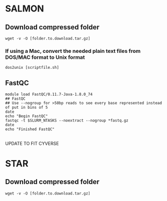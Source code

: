 # SALMON<br>
## Download compressed folder
```
wget -v -O [folder.to.download.tar.gz]
```
### If using a Mac, convert the needed plain text files from DOS/MAC format to Unix format
```
dos2unix [scriptfile.sh]
```
## FastQC
```
module load FastQC/0.11.7-Java-1.8.0_74
## FastQC
## Use --nogroup for >50bp reads to see every base represented instead of put in bins of 5
date
echo "Begin FastQC"
fastqc -t $SLURM_NTASKS --noextract --nogroup *fastq.gz
date
echo "Finished FastQC"
```
## 



UPDATE TO FIT CYVERSE

# STAR<br>
## Download compressed folder
```
wget -v -O [folder.to.download.tar.gz]
```
